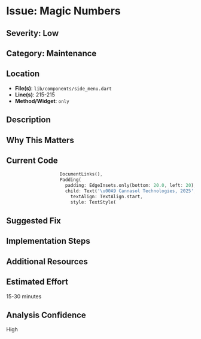 # Issue: Magic Numbers

## Severity: Low

## Category: Maintenance

## Location
- **File(s)**: `lib/components/side_menu.dart`
- **Line(s)**: 215-215
- **Method/Widget**: `only`

## Description


## Why This Matters


## Current Code
```dart
                    DocumentLinks(),
                    Padding(
                      padding: EdgeInsets.only(bottom: 20.0, left: 20),
                      child: Text('\u00A9 Cannasol Technologies, 2025', 
                        textAlign: TextAlign.start,
                        style: TextStyle(
```

## Suggested Fix


## Implementation Steps


## Additional Resources


## Estimated Effort
15-30 minutes

## Analysis Confidence
High
